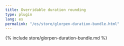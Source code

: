 ```yaml
---
title: Overridable duration rounding
type: plugin
lang: es
permalink: "/es/store/glorpen-duration-bundle.html"
---
```


{% include store/glorpen-duration-bundle.md %}
